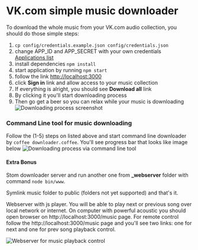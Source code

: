 # VK.com simple music downloader

To download the whole music from your VK.com audio collection, you should do those simple steps:

1. `cp config/credentials.example.json config/credentials.json`
2. change APP_ID and APP_SECRET with your own credentials [Applications list](http://vk.com/apps?act=settings)
3. install dependencies `npm install`
4. start application by running `npm start`
5. follow the link [http://localhost:3000](http://localhost:3000)
6. click **Sign in** link and allow access to your music collection
7. If everything is alright, you should see **Download all** link
8. By clicking it you'll start downloading process
9. Then go get a beer so you can relax while your music is downloading
![Downloading process screenshot](https://raw.githubusercontent.com/vredniy/vk-music-downloader/master/screenshots/screenshot.png)

### Command Line tool for music downloading
Follow the (1-5) steps on listed above and start command line downloader by `coffee downloader.coffee`.
You'll see progress bar that looks like image below
![Downloading process via command line tool](https://raw.githubusercontent.com/vredniy/vk-music-downloader/master/screenshots/screenshot_downloader.png)

#### Extra Bonus

Stom downloader server and run another one from **_webserver** folder with command `node bin/www`.

Symlink music folder to public (folders not yet supported) and that's it.

Webserver with js player. You will be able to play next or previous song over local network or internet. On computer with powerful acoustic you should open browser
on http://localhost:3000/music page. For remote control follow the  http://localhost:3000/music page and you'll see two links: one for next and one for prev
song playback control.

![Webserver for music playback control](https://raw.githubusercontent.com/vredniy/vk-music-downloader/master/screenshots/screenshot_webserver.png)
